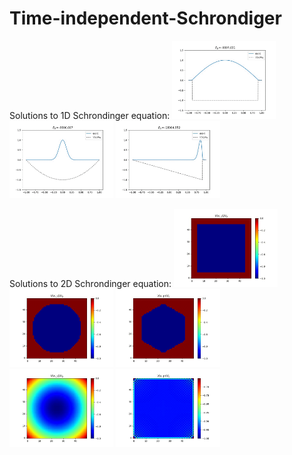 # Time-independent-Schrondiger

Solutions to 1D Schrondinger equation:
<img src="https://github.com/adityarotti/Time-independent-Schrondiger/blob/master/figures/1D_SW_eigenstates.gif" width="33%"></img>
<img src="https://github.com/adityarotti/Time-independent-Schrondiger/blob/master/figures/1D_PW_eigenstates.gif" width="33%"></img>
<img src="https://github.com/adityarotti/Time-independent-Schrondiger/blob/master/figures/1D_VW_eigenstates.gif" width="33%"></img>

Solutions to 2D Schrondinger equation:
<img src="https://github.com/adityarotti/Time-independent-Schrondiger/blob/master/figures/2D_SW_eigenstates.gif" width="33%"></img>
<img src="https://github.com/adityarotti/Time-independent-Schrondiger/blob/master/figures/2D_CW_eigenstates.gif" width="33%"></img>
<img src="https://github.com/adityarotti/Time-independent-Schrondiger/blob/master/figures/2D_HW_eigenstates.gif" width="33%"></img>
<img src="https://github.com/adityarotti/Time-independent-Schrondiger/blob/master/figures/2D_PW_eigenstates.gif" width="33%"></img>
<img src="https://github.com/adityarotti/Time-independent-Schrondiger/blob/master/figures/2D_MP_eigenstates.gif" width="33%"></img>
